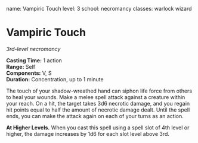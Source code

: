 name: Vampiric Touch
level: 3
school: necromancy
classes: warlock
         wizard

# Vampiric Touch 
_3rd-level necromancy_ 

**Casting Time:** 1 action    
**Range:** Self    
**Components:** V, S    
**Duration:** Concentration, up to 1 minute 

The touch of your shadow-wreathed hand can siphon life force from others to heal your wounds. Make a melee spell attack against a creature within your reach. On a hit, the target takes 3d6 necrotic damage, and you regain hit points equal to half the amount of necrotic damage dealt. Until the spell ends, you can make the attack again on each of your turns as an action. 

**At Higher Levels.** When you cast this spell using a spell slot of 4th level or higher, the damage increases by 1d6 for each slot level above 3rd.
